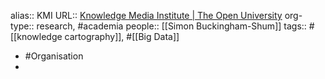 alias:: KMI
URL:: [Knowledge Media Institute | The Open University](https://kmi.open.ac.uk/)
org-type:: research, #academia 
people:: [[Simon Buckingham-Shum]] 
tags:: #[[knowledge cartography]], #[[Big Data]]

- #Organisation
-